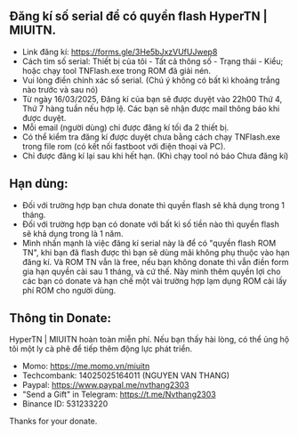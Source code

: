 ## Đăng kí số serial để có quyền flash HyperTN | MIUITN.
- Link đăng kí: https://forms.gle/3He5bJxzVUfUJwep8
- Cách tìm số serial: Thiết bị của tôi - Tất cả thông số - Trạng thái - Kiểu; hoặc chạy tool TNFlash.exe trong ROM đã giải nén.
- Vui lòng điền chính xác số serial. (Chú ý không có bất kì khoảng trắng nào trước và sau nó)
- Từ ngày 16/03/2025, Đăng kí của bạn sẽ được duyệt vào 22h00 Thứ 4, Thứ 7 hàng tuần nếu hợp lệ. Các bạn sẽ nhận được mail thông báo khi được duyệt.
- Mỗi email (người dùng) chỉ được đăng kí tối đa 2 thiết bị.
- Có thể kiểm tra đăng kí được duyệt chưa bằng cách chạy TNFlash.exe trong file rom (có kết nối fastboot với điện thoại và PC).
- Chỉ được đăng kí lại sau khi hết hạn. (Khi chạy tool nó báo Chưa đăng kí)
## Hạn dùng:
- Đối với trường hợp bạn chưa donate thì quyền flash sẽ khả dụng trong 1 tháng.
- Đối với trường hợp bạn có donate với bất kì số tiền nào thì quyền flash sẽ khả dụng trong là 1 năm.
- Mình nhấn mạnh là việc đăng kí serial này là để có "quyền flash ROM TN", khi bạn đã flash được thì bạn sẽ dùng mãi không phụ thuộc vào hạn đăng kí.  Và ROM TN vẫn là free, nếu bạn không donate thì vẫn điền form gia hạn quyền cài sau 1 tháng, và cứ thế. Này mình thêm quyền lợi cho các bạn có donate và hạn chế một vài trường hợp lạm dụng ROM cài lấy phí ROM cho người dùng.
## Thông tin Donate:
HyperTN | MIUITN hoàn toàn miễn phí. Nếu bạn thấy hài lòng, có thể ủng hộ tôi một ly cà phê để tiếp thêm động lực phát triển.
- Momo: https://me.momo.vn/miuitn
- Techcombank: 14025025164011 (NGUYEN VAN THANG)
- Paypal: https://www.paypal.me/nvthang2303
- "Send a Gift" in Telegram: https://t.me/Nvthang2303
- Binance ID: 531233220

Thanks for your donate.
